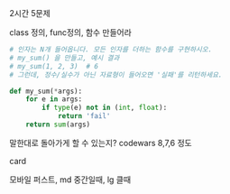 2시간 5문제

class 정의, func정의,  함수 만들어라

```python
# 인자는 N개 들어옵니다. 모든 인자를 더하는 함수를 구현하시오.
# my_sum() 을 만들고, 예시 결과
# my_sum(1, 2, 3)  # 6
# 그런데, 정수/실수가 아닌 자료형이 들어오면 '실패'를 리턴하세요.

def my_sum(*args):
    for e in args:
        if type(e) not in (int, float):
            return 'fail'
    return sum(args)
```

말한대로 돌아가게 할 수 있는지?
codewars 8,7,6 정도



card

모바일 퍼스트, md 중간일때, lg 클때

